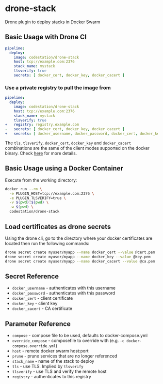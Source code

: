 # drone-stack

Drone plugin to deploy stacks in Docker Swarm

## Basic Usage with Drone CI

```yml
pipeline:
  deploy:
    image: codestation/drone-stack
    host: tcp://example.com:2376
    stack_name: mystack
    tlsverify: true
    secrets: [ docker_cert, docker_key, docker_cacert ]
```

### Use a private registry to pull the image from

```yml
pipeline:
  deploy:
    image: codestation/drone-stack
    host: tcp://example.com:2376
    stack_name: mystack
    tlsverify: true
+   registry: registry.example.com
-   secrets: [ docker_cert, docker_key, docker_cacert ]
+   secrets: [ docker_username, docker_password, docker_cert, docker_key, docker_cacert ]
```

The `tls`, `tlsverify`, `docker_cert`, `docker_key` and `docker_cacert` combinations are the same of the client modes supported on the docker binary. Check [here](https://docs.docker.com/engine/security/https/#client-modes) for more details.

## Basic Usage using a Docker Container

Execute from the working directory:

```bash
docker run --rm \
  -e PLUGIN_HOST=tcp://example.com:2376 \
  -e PLUGIN_TLSVERIFY=true \
  -v $(pwd):$(pwd) \
  -w $(pwd) \
  codestation/drone-stack
```

## Load certificates as drone secrets

Using the drone cli, go to the directory where your docker certificates are located then run the following commands:

```bash
drone secret create myuser/myapp --name docker_cert --value @cert.pem
drone secret create myuser/myapp --name docker_key --value @key.pem
drone secret create myuser/myapp --name docker_cacert --value @ca.pem
```

## Secret Reference

* `docker_username` - authenticates with this username
* `docker_password` - authenticates with this password
* `docker_cert` - client certificate
* `docker_key` - client key
* `docker_cacert` - CA certificate

## Parameter Reference

* `compose` - compose file to be used, defaults to docker-compose.yml
* `override_compose` - composefile to override with (e.g. `-c docker-compose.override.yml`)
* `host` - remote docker swarm host:port
* `prune` - prune services that are no longer referenced
* `stack_name` - name of the stack to deploy
* `tls` - use TLS. Implied by `tlsverify`
* `tlsverify` - use TLS and verify the remote host
* `registry` - authenticates to this registry
